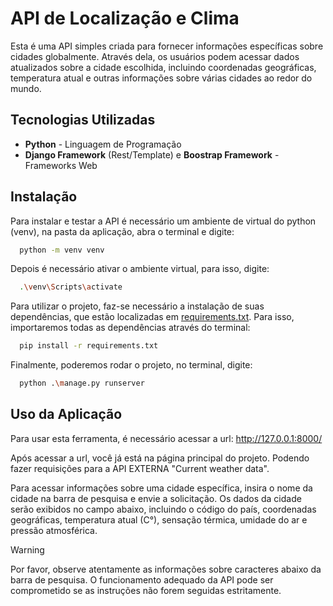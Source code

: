 
# API de Localização e Clima

Esta é uma API simples criada para fornecer informações específicas sobre cidades globalmente. Através dela, os usuários podem acessar dados atualizados sobre a cidade escolhida, incluindo coordenadas geográficas, temperatura atual e outras informações sobre várias cidades ao redor do mundo.


## Tecnologias Utilizadas

- **Python** - Linguagem de Programação
- **Django Framework** (Rest/Template) e **Boostrap Framework** - Frameworks Web


## Instalação

Para instalar e testar a API é necessário um ambiente de virtual do python (venv), na pasta da aplicação, abra o terminal e digite:


```bash
  python -m venv venv
```
Depois é necessário ativar o ambiente virtual, para isso, digite:

```bash
  .\venv\Scripts\activate 
```
Para utilizar o projeto, faz-se necessário a instalação de suas dependências, que estão localizadas em [requirements.txt](https://github.com/PLeonLopes/desafio_workshop_backend_2024.1/blob/main/requirements.txt). Para isso, importaremos todas as dependências através do terminal:

```bash
  pip install -r requirements.txt 
```

Finalmente, poderemos rodar o projeto, no terminal, digite: 

```bash
  python .\manage.py runserver
```


## Uso da Aplicação

Para usar esta ferramenta, é necessário acessar a url: http://127.0.0.1:8000/

Após acessar a url, você já está na página principal do projeto. Podendo fazer requisições para a API EXTERNA "Current weather data".

Para acessar informações sobre uma cidade específica, insira o nome da cidade na barra de pesquisa e envie a solicitação. Os dados da cidade serão exibidos no campo abaixo, incluindo o código do país, coordenadas geográficas, temperatura atual (C°), sensação térmica, umidade do ar e pressão atmosférica.


> [!WARNING]
> Por favor, observe atentamente as informações sobre caracteres abaixo da barra de pesquisa. O funcionamento adequado da API pode ser comprometido se as instruções não forem seguidas estritamente.
